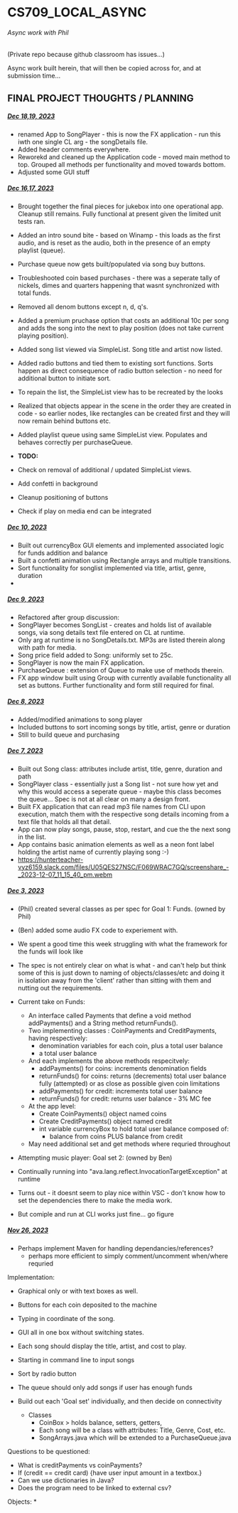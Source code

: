# CS709_LOCAL_ASYNC
###### Async work with Phil

(Private repo because github classroom has issues...)

Async work built herein, that will then be copied across for, and at submission time...


## FINAL PROJECT THOUGHTS / PLANNING

##### <u>Dec 18,19, 2023</u>

* renamed App to SongPlayer - this is now the FX application - run this iwth one single CL arg - the songDetails file.
* Added header comments everywhere.
* Reworekd and cleaned up the Application code - moved main method to top.  Grouped all methods per functionality and moved towards bottom.
* Adjusted some GUI stuff


##### <u>Dec 16,17, 2023</u>

* Brought together the final pieces for jukebox into one operational app.  Cleanup still remains.  Fully functional at present given the limited unit tests ran.
* Added an intro sound bite - based on Winamp - this loads as the first audio, and is reset as the audio, both in the presence of an empty playlist (queue). 
* Purchase queue now gets built/populated via song buy buttons.
* Troubleshooted coin based purchases - there was a seperate tally of nickels, dimes and quarters happening that wasnt synchronized with total funds.
* Removed all denom buttons except n, d, q's.
* Added a premium pruchase option that costs an additional 10c per song and adds the song into the next to play position (does not take current playing position).
* Added song list viewed via SimpleList.  Song title and artist now listed.
* Added radio buttons and tied them to existing sort functions.  Sorts happen as direct consequence of radio button selection - no need for additional button to initiate sort.
* To repain the list, the SimpleList view has to be recreated by the looks
* Realized that objects appear in the scene in the order they are created in code - so earlier nodes, like rectangles can be created first and they will now remain behind buttons etc. 
* Added playlist queue using same SimpleList view.  Populates and behaves correctly per purchaseQueue.

* <b>TODO:</b>
* Check on removal of additional / updated SimpleList views.
* Add confetti in background
* Cleanup positioning of buttons
* Check if play on media end can be integrated

##### <u>Dec 10, 2023</u>

* Built out currencyBox GUI elements and implemented associated logic for funds addition and balance
* Built a confetti animation using Rectangle arrays and multiple transitions.
* Sort functionality for songlist implemented via title, artist, genre, duration
* 

##### <u>Dec 9, 2023</u>

* Refactored after group discussion:
* SongPlayer becomes SongList - creates and holds list of available songs, via song details text file entered on CL at runtime.
* Only arg at runtime is no SongDetails.txt.  MP3s are listed therein along with path for media.
* Song price field added to Song: uniformly set to 25c.
* SongPlayer is now the main FX application.
* PurchaseQueue : extension of Queue to make use of methods therein.
* FX app window built using Group with currently available functionality all set as buttons.  Further functionality and form still required for final.

##### <u>Dec 8, 2023</u>

* Added/modified animations to song player
* Included buttons to sort incoming songs by title, artist, genre or duration
* Still to build queue and purchasing


##### <u>Dec 7, 2023</u>

* Built out Song class: attributes include artist, title, genre, duration and path
* SongPlayer class - essentially just a Song list - not sure how yet and why this would access a seperate queue - maybe this class becomes the queue... Spec is not at all clear on many a design front.
* Built FX application that can read mp3 file names from CLI upon execution, match them with the respective song details incoming from a text file that holds all that detail.
* App can now play songs, pause, stop, restart, and cue the the next song in the list.
* App contains basic animation elements as well as a neon font label holding the artist name of currently playing song :-)
* https://hunterteacher-vyz6159.slack.com/files/U05QES27NSC/F069WRAC7GQ/screenshare_-_2023-12-07_11_15_40_pm.webm 


##### <u>Dec 3, 2023</u>

* (Phil) created several classes as per spec for Goal 1: Funds. (owned by Phil)
* (Ben) added some audio FX code to experiement with.
* We spent a good time this week struggling with what the framework for the funds will look like
* The spec is not entirely clear on what is what - and can't help but think some of this is just down to naming of objects/classes/etc and doing it in isolation away from the 'client' rather than sitting with them and nutting out the requirements.
* Current take on Funds: 
  * An interface called Payments that define a void method addPayments() and a String method returnFunds().
  * Two implementing classes : CoinPayments and CreditPayments, having respectively:
    * denomination variables for each coin, plus a total user balance
    * a total user balance
  * And each implements the above methods respecitvely:
    * addPayments() for coins:  increments denomination fields
    * returnFunds() for coins: returns (decrements) total user balance fully (attempted) or as close as possible given coin limitations
    * addPayments() for credit: increments total user balance
    * returnFunds() for credit: returns user balance - 3% MC fee
  * At the app level:
    * Create CoinPayments() object named coins
    * Create CreditPayments() object named credit
    * int variable currencyBox to hold total user balance composed of:
      * balance from coins PLUS balance from credit
  * May need additional set and get methods where requried throughout

* Attempting music player: Goal set 2:  (owned by Ben)
* Continually running into "ava.lang.reflect.InvocationTargetException" at runtime
* Turns out - it doesnt seem to play nice within VSC - don't know how to set the dependencies there to make the media work.
* But comiple and run at CLI works just fine...  go figure



 
##### <u>Nov 26, 2023</u>

* Perhaps implement Maven for handling dependancies/references?
  * perhaps more efficient to simply comment/uncomment when/where requried

Implementation:
* Graphical only or with text boxes as well. 
* Buttons for each coin deposited to the machine
* Typing in coordinate of the song. 
* GUI all in one box without switching states.
* Each song should display the title, artist, and cost to play.
* Starting in command line to input songs
* Sort by radio button
* The queue should only add songs if user has enough funds
* Build out each 'Goal set' individually, and then decide on connectivity

  - Classes
    * CoinBox  > holds balance, setters, getters, 
    * Each song will be a class with attributes: Title, Genre, Cost, etc.
    * SongArrays.java which will be extended to a PurchaseQueue.java <ArrayList> 


Questions to be questioned:
* What is creditPayments vs coinPayments?
* If (credit == credit card) {have user input amount in a textbox.}
* Can we use dictionaries in Java?
* Does the program need to be linked to external csv?


Objects:
* 